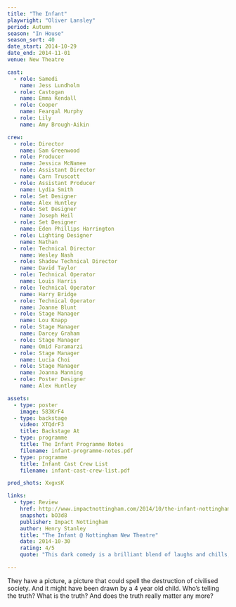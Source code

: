 ```yaml
---
title: "The Infant"
playwright: "Oliver Lansley"
period: Autumn
season: "In House"
season_sort: 40
date_start: 2014-10-29
date_end: 2014-11-01
venue: New Theatre

cast:
  - role: Samedi
    name: Jess Lundholm
  - role: Castogan
    name: Emma Kendall
  - role: Cooper
    name: Feargal Murphy
  - role: Lily
    name: Amy Brough-Aikin

crew:
  - role: Director
    name: Sam Greenwood
  - role: Producer
    name: Jessica McNamee
  - role: Assistant Director
    name: Carn Truscott
  - role: Assistant Producer
    name: Lydia Smith
  - role: Set Designer
    name: Alex Huntley
  - role: Set Designer
    name: Joseph Heil
  - role: Set Designer
    name: Eden Phillips Harrington
  - role: Lighting Designer
    name: Nathan
  - role: Technical Director
    name: Wesley Nash
  - role: Shadow Technical Director
    name: David Taylor
  - role: Technical Operator
    name: Louis Harris
  - role: Technical Operator
    name: Harry Bridge
  - role: Technical Operator
    name: Joanne Blunt
  - role: Stage Manager
    name: Lou Knapp
  - role: Stage Manager
    name: Darcey Graham
  - role: Stage Manager
    name: Omid Faramarzi
  - role: Stage Manager
    name: Lucia Choi
  - role: Stage Manager
    name: Joanna Manning
  - role: Poster Designer
    name: Alex Huntley

assets:
  - type: poster
    image: 583KrF4
  - type: backstage
    video: XTQdrF3
    title: Backstage At
  - type: programme
    title: The Infant Programme Notes
    filename: infant-programme-notes.pdf
  - type: programme
    title: Infant Cast Crew List
    filename: infant-cast-crew-list.pdf

prod_shots: XxgxsK

links:
  - type: Review
    href: http://www.impactnottingham.com/2014/10/the-infant-nottingham-new-theatre/
    snapshot: bO3d8
    publisher: Impact Nottingham 
    author: Henry Stanley
    title: "The Infant @ Nottingham New Theatre"
    date: 2014-10-30
    rating: 4/5
    quote: "This dark comedy is a brilliant blend of laughs and chills, ideal if you really want to get in the mood for Halloween."

---
```


They have a picture, a picture that could spell the destruction of civilised society. And it might have been drawn by a 4 year old child. Who’s telling the truth? What is the truth? And does the truth really matter any more?

